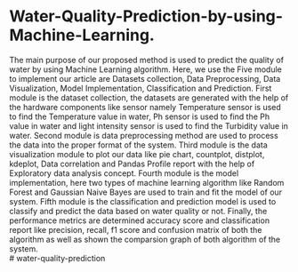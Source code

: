 # Water-Quality-Prediction-by-using-Machine-Learning.
The main purpose of our proposed method is used to predict the quality of water by using Machine Learning algorithm. 
Here, we use the Five module to implement our article are Datasets collection, Data Preprocessing, Data Visualization, Model Implementation, Classification and Prediction. 
First module is the dataset collection, the datasets are generated with the help of the hardware components like sensor namely Temperature sensor is used to find the Temperature value in water, Ph sensor is used to find the Ph value in water and light intensity sensor is used to find the Turbidity value in water.
Second module is data preprocessing method are used to process the data into the proper format of the system. 
Third module is the data visualization module to plot our data like pie chart, countplot, distplot, kdeplot, Data correlation and Pandas Profile report with the help of Exploratory data analysis concept.
Fourth module is the model implementation, here two types of machine learning algorithm like Random Forest and Gaussian Naive Bayes are used to train and fit the model of our system.
Fifth module is the classification and prediction model is used to classify and predict the data based on water quality or not. Finally, the performance metrics are determined accuracy score and classification report like precision, recall, f1 score and confusion matrix of both the algorithm as well as shown the comparsion graph of both algorithm of the system.   
#   w a t e r - q u a l i t y - p r e d i c t i o n  
 